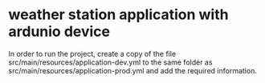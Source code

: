 # weather station application with ardunio device
In order to run the project, create a copy of the file src/main/resources/application-dev.yml to the same folder
as src/main/resources/application-prod.yml and add the required information.

